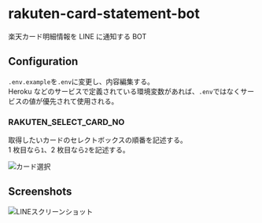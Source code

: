 # rakuten-card-statement-bot

楽天カード明細情報を LINE に通知する BOT

## Configuration

`.env.example`を`.env`に変更し、内容編集する。  
Heroku などのサービスで定義されている環境変数があれば、`.env`ではなくサービスの値が優先されて使用される。

### RAKUTEN_SELECT_CARD_NO

取得したいカードのセレクトボックスの順番を記述する。  
1 枚目なら`1`、2 枚目なら`2`を記述する。  

![カード選択](https://raw.githubusercontent.com/suhrr/readme-images/master/rakuten-card-statement-bot/select_card.png)

## Screenshots
![LINEスクリーンショット](https://raw.githubusercontent.com/suhrr/readme-images/master/rakuten-card-statement-bot/line_1.jpg)
